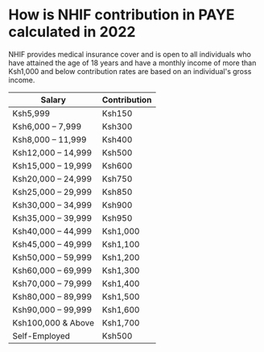 # How is NHIF contribution in PAYE calculated in 2022

NHIF provides medical insurance cover and is open to all individuals who have attained the age of 18 years and have a monthly income of more than Ksh1,000 and below contribution rates are based on an individual's gross income.

| Salary             | Contribution |
|--------------------|--------------|
| Ksh5,999           | Ksh150       |
| Ksh6,000 – 7,999   | Ksh300       |
| Ksh8,000 – 11,999  | Ksh400       |
| Ksh12,000 – 14,999 | Ksh500       |
| Ksh15,000 – 19,999 | Ksh600       |
| Ksh20,000 – 24,999 | Ksh750       |
| Ksh25,000 – 29,999 | Ksh850       |
| Ksh30,000 – 34,999 | Ksh900       |
| Ksh35,000 – 39,999 | Ksh950       |
| Ksh40,000 – 44,999 | Ksh1,000     |
| Ksh45,000 – 49,999 | Ksh1,100     |
| Ksh50,000 – 59,999 | Ksh1,200     |
| Ksh60,000 – 69,999 | Ksh1,300     |
| Ksh70,000 – 79,999 | Ksh1,400     |
| Ksh80,000 – 89,999 | Ksh1,500     |
| Ksh90,000 – 99,999 | Ksh1,600     |
| Ksh100,000 & Above | Ksh1,700     |
| Self-Employed      | Ksh500       |
